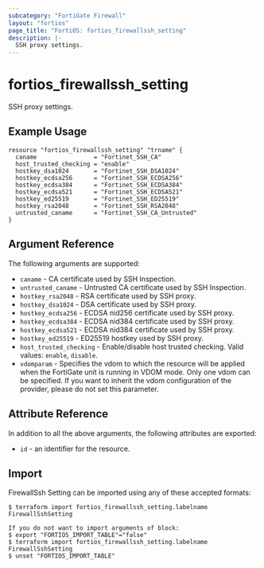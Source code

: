 ```yaml
---
subcategory: "FortiGate Firewall"
layout: "fortios"
page_title: "FortiOS: fortios_firewallssh_setting"
description: |-
  SSH proxy settings.
---
```


# fortios_firewallssh_setting
SSH proxy settings.

## Example Usage

```hcl
resource "fortios_firewallssh_setting" "trname" {
  caname                = "Fortinet_SSH_CA"
  host_trusted_checking = "enable"
  hostkey_dsa1024       = "Fortinet_SSH_DSA1024"
  hostkey_ecdsa256      = "Fortinet_SSH_ECDSA256"
  hostkey_ecdsa384      = "Fortinet_SSH_ECDSA384"
  hostkey_ecdsa521      = "Fortinet_SSH_ECDSA521"
  hostkey_ed25519       = "Fortinet_SSH_ED25519"
  hostkey_rsa2048       = "Fortinet_SSH_RSA2048"
  untrusted_caname      = "Fortinet_SSH_CA_Untrusted"
}
```

## Argument Reference

The following arguments are supported:

* `caname` - CA certificate used by SSH Inspection.
* `untrusted_caname` - Untrusted CA certificate used by SSH Inspection.
* `hostkey_rsa2048` - RSA certificate used by SSH proxy.
* `hostkey_dsa1024` - DSA certificate used by SSH proxy.
* `hostkey_ecdsa256` - ECDSA nid256 certificate used by SSH proxy.
* `hostkey_ecdsa384` - ECDSA nid384 certificate used by SSH proxy.
* `hostkey_ecdsa521` - ECDSA nid384 certificate used by SSH proxy.
* `hostkey_ed25519` - ED25519 hostkey used by SSH proxy.
* `host_trusted_checking` - Enable/disable host trusted checking. Valid values: `enable`, `disable`.
* `vdomparam` - Specifies the vdom to which the resource will be applied when the FortiGate unit is running in VDOM mode. Only one vdom can be specified. If you want to inherit the vdom configuration of the provider, please do not set this parameter.


## Attribute Reference

In addition to all the above arguments, the following attributes are exported:
* `id` - an identifier for the resource.

## Import

FirewallSsh Setting can be imported using any of these accepted formats:
```
$ terraform import fortios_firewallssh_setting.labelname FirewallSshSetting

If you do not want to import arguments of block:
$ export "FORTIOS_IMPORT_TABLE"="false"
$ terraform import fortios_firewallssh_setting.labelname FirewallSshSetting
$ unset "FORTIOS_IMPORT_TABLE"
```
